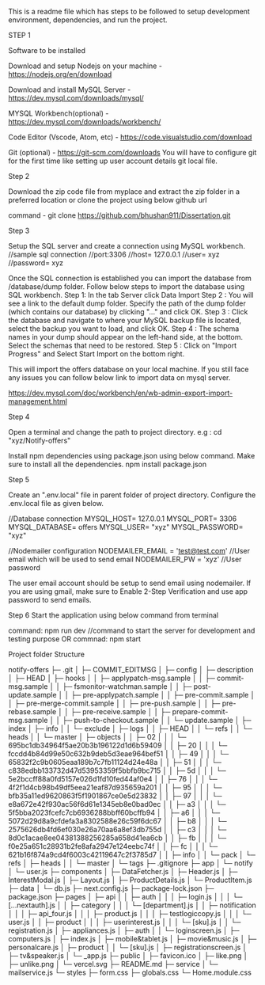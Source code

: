 This is a readme file which has steps to be followed to setup development environment, dependencies, and run the project.

STEP 1

Software to be installed

Download and setup Nodejs on your machine - https://nodejs.org/en/download

Download and install MySQL Server - https://dev.mysql.com/downloads/mysql/

MYSQL Workbench(optional) - https://dev.mysql.com/downloads/workbench/

Code Editor (Vscode, Atom, etc) - https://code.visualstudio.com/download

Git (optional) - https://git-scm.com/downloads
You will have to configure git for the first time like setting up user account details git local file.

Step 2

Download the zip code file from myplace and extract the zip folder in a preferred location or clone the project using below github url

command - git clone https://github.com/bhushan911/Dissertation.git

Step 3

Setup the SQL server and create a connection using MySQL workbench.
//sample sql connection
//port:3306
//host= 127.0.0.1
//user= xyz
//password= xyz

Once the SQL connection is established you can import the database from /database/dump folder. Follow below steps to import the database using SQL workbench.
Step 1: In the tab Server click Data Import
Step 2 : You will see a link to the default dump folder. Specify the path of the dump folder (which contains our database) by clicking "..." and click OK.
Step 3 : Click the database and navigate to where your MySQL backup file is located, select the backup you want to load, and click OK.
Step 4 : The schema names in your dump should appear on the left-hand side, at the bottom. Select the schemas that need to be restored.
Step 5 : Click on "Import Progress" and Select Start Import on the bottom right.

This will import the offers database on your local machine. If you still face any issues you can follow below link to import data on mysql server.

https://dev.mysql.com/doc/workbench/en/wb-admin-export-import-management.html

Step 4

Open a terminal and change the path to project directory.
e.g : cd "xyz/Notify-offers"

Install npm dependencies using package.json using below command. Make sure to install all the dependencies.
npm install package.json

Step 5

Create an ".env.local" file in parent folder of project directory. Configure the .env.local file as given below.

//Database connection
MYSQL_HOST= 127.0.0.1
MYSQL_PORT= 3306
MYSQL_DATABASE= offers
MYSQL_USER= "xyz"
MYSQL_PASSWORD= "xyz"

//Nodemailer configuration
NODEMAILER_EMAIL = 'test@test.com' //User email which will be used to send email
NODEMAILER_PW = 'xyz' //User password

The user email account should be setup to send email using nodemailer. If you are using gmail, make sure to Enable 2-Step Verification and use app password to send emails.

Step 6
Start the application using below command from terminal

command: npm run dev //command to start the server for development and testing purpose
OR
commnad: npm start

Project folder Structure

notify-offers
├─ .git
│ ├─ COMMIT_EDITMSG
│ ├─ config
│ ├─ description
│ ├─ HEAD
│ ├─ hooks
│ │ ├─ applypatch-msg.sample
│ │ ├─ commit-msg.sample
│ │ ├─ fsmonitor-watchman.sample
│ │ ├─ post-update.sample
│ │ ├─ pre-applypatch.sample
│ │ ├─ pre-commit.sample
│ │ ├─ pre-merge-commit.sample
│ │ ├─ pre-push.sample
│ │ ├─ pre-rebase.sample
│ │ ├─ pre-receive.sample
│ │ ├─ prepare-commit-msg.sample
│ │ ├─ push-to-checkout.sample
│ │ └─ update.sample
│ ├─ index
│ ├─ info
│ │ └─ exclude
│ ├─ logs
│ │ ├─ HEAD
│ │ └─ refs
│ │ └─ heads
│ │ └─ master
│ ├─ objects
│ │ ├─ 02
│ │ │ └─ 695bc1db34964f5ae20b3b196122d1d6b59409
│ │ ├─ 20
│ │ │ └─ fccdd4b84d99e50c632b9deb5d3eae964bef51
│ │ ├─ 49
│ │ │ └─ 65832f2c9b0605eaa189b7c7fb11124d24e48a
│ │ ├─ 51
│ │ │ └─ c838edbb133732d47d53953359f5bbfb9bc715
│ │ ├─ 5d
│ │ │ └─ 5e2bccff88a0fd5157e026d1fd10fed44af0e4
│ │ ├─ 76
│ │ │ └─ 4f2f1d4cb98b49df5eea21eaf87d935659a201
│ │ ├─ 95
│ │ │ └─ bfb35a11ed9620863f5f1901867ce0e5d23832
│ │ ├─ 97
│ │ │ └─ e8a672e42f930ac56f6d61e1345eb8e0bad0ec
│ │ ├─ a3
│ │ │ └─ 5f5bba2023fcefc7cb6936288bbff60bcffb94
│ │ ├─ a6
│ │ │ └─ 5072d29d8a9cfdefa3a8302588e26c59f6dc67
│ │ ├─ b8
│ │ │ └─ 2575626db4fd6ef030e26a70aa6a8ef3db755d
│ │ ├─ c3
│ │ │ └─ 8d0c1acae8ee04381388256285a658d41ea6cb
│ │ ├─ fb
│ │ │ └─ f0e25a651c28931b2fe8afa2947e124eebc74f
│ │ ├─ fc
│ │ │ └─ 621b16f874a9cd4f6003c42119647c2f3785d7
│ │ ├─ info
│ │ └─ pack
│ └─ refs
│ ├─ heads
│ │ └─ master
│ └─ tags
├─ .gitignore
├─ app
│ └─ notify
│ └─ user.js
├─ components
│ ├─ DataFetcher.js
│ ├─ Header.js
│ ├─ InterestModal.js
│ ├─ Layout.js
│ ├─ ProductDetails.js
│ └─ ProductItem.js
├─ data
│ └─ db.js
├─ next.config.js
├─ package-lock.json
├─ package.json
├─ pages
│ ├─ api
│ │ ├─ auth
│ │ │ ├─ login.js
│ │ │ └─ [...nextauth].js
│ │ ├─ category
│ │ │ └─ [department].js
│ │ ├─ notification
│ │ │ ├─ api_four.js
│ │ │ ├─ product.js
│ │ │ ├─ testlogiccopy.js
│ │ │ └─ user.js
│ │ ├─ product
│ │ │ ├─ userinterest.js
│ │ │ └─ [sku].js
│ │ └─ registration.js
│ ├─ appliances.js
│ ├─ auth
│ │ └─ loginscreen.js
│ ├─ computers.js
│ ├─ index.js
│ ├─ mobile&tablet.js
│ ├─ movie&music.js
│ ├─ personalcare.js
│ ├─ product
│ │ └─ [sku].js
│ ├─ registrationscreen.js
│ ├─ tv&speaker.js
│ └─ \_app.js
├─ public
│ ├─ favicon.ico
│ ├─ like.png
│ ├─ unlike.png
│ └─ vercel.svg
├─ README.md
├─ service
│ └─ mailservice.js
└─ styles
├─ form.css
├─ globals.css
└─ Home.module.css

```

```
